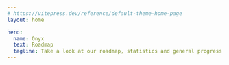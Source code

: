 ```yaml
---
# https://vitepress.dev/reference/default-theme-home-page
layout: home

hero:
  name: Onyx
  text: Roadmap
  tagline: Take a look at our roadmap, statistics and general progress for Onyx.
---
```


<script lang="ts" setup>
import OnyxRoadmap from "./OnyxRoadmap.vue"
</script>

<OnyxRoadmap>

</OnyxRoadmap>
